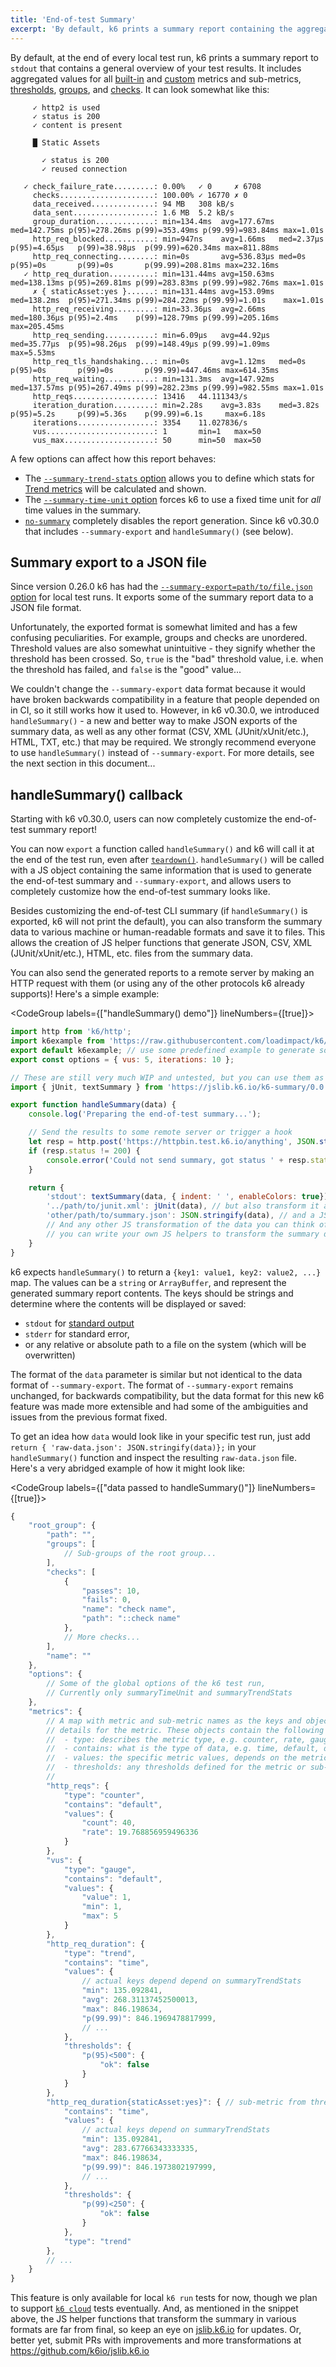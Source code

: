 ```yaml
---
title: 'End-of-test Summary'
excerpt: 'By default, k6 prints a summary report containing the aggregated results at the end of the test. Since k6 v0.30.0, the new `handleSummary()` callback allows the report to be completely customized, including the generation and saving of JSON, HTML, XML (e.g. JUnit), etc. reports to files.'
---
```


By default, at the end of every local test run, k6 prints a summary report to `stdout` that contains a general overview of your test results. It includes aggregated values for all [built-in](/using-k6/metrics#built-in-metrics) and [custom](/using-k6/metrics#custom-metrics) metrics and sub-metrics, [thresholds](/using-k6/thresholds), [groups](/using-k6/tags-and-groups#groups), and [checks](/using-k6/checks). It can look somewhat like this:

<CodeGroup labels={[]}>

```
     ✓ http2 is used
     ✓ status is 200
     ✓ content is present

     █ Static Assets

       ✓ status is 200
       ✓ reused connection

   ✓ check_failure_rate.........: 0.00%   ✓ 0     ✗ 6708
     checks.....................: 100.00% ✓ 16770 ✗ 0
     data_received..............: 94 MB   308 kB/s
     data_sent..................: 1.6 MB  5.2 kB/s
     group_duration.............: min=134.4ms  avg=177.67ms med=142.75ms p(95)=278.26ms p(99)=353.49ms p(99.99)=983.84ms max=1.01s
     http_req_blocked...........: min=947ns    avg=1.66ms   med=2.37µs   p(95)=4.65µs   p(99)=38.98µs  p(99.99)=620.34ms max=811.88ms
     http_req_connecting........: min=0s       avg=536.83µs med=0s       p(95)=0s       p(99)=0s       p(99.99)=208.81ms max=232.16ms
   ✓ http_req_duration..........: min=131.44ms avg=150.63ms med=138.13ms p(95)=269.81ms p(99)=283.83ms p(99.99)=982.76ms max=1.01s
     ✗ { staticAsset:yes }......: min=131.44ms avg=153.09ms med=138.2ms  p(95)=271.34ms p(99)=284.22ms p(99.99)=1.01s    max=1.01s
     http_req_receiving.........: min=33.36µs  avg=2.66ms   med=180.36µs p(95)=2.4ms    p(99)=128.79ms p(99.99)=205.16ms max=205.45ms
     http_req_sending...........: min=6.09µs   avg=44.92µs  med=35.77µs  p(95)=98.26µs  p(99)=148.49µs p(99.99)=1.09ms   max=5.53ms
     http_req_tls_handshaking...: min=0s       avg=1.12ms   med=0s       p(95)=0s       p(99)=0s       p(99.99)=447.46ms max=614.35ms
     http_req_waiting...........: min=131.3ms  avg=147.92ms med=137.57ms p(95)=267.49ms p(99)=282.23ms p(99.99)=982.55ms max=1.01s
     http_reqs..................: 13416   44.111343/s
     iteration_duration.........: min=2.28s    avg=3.83s    med=3.82s    p(95)=5.2s     p(99)=5.36s    p(99.99)=6.1s     max=6.18s
     iterations.................: 3354    11.027836/s
     vus........................: 1       min=1   max=50
     vus_max....................: 50      min=50  max=50
```

</CodeGroup>

A few options can affect how this report behaves:
- The [`--summary-trend-stats` option](/using-k6/options#summary-trend-stats) allows you to define which stats for [Trend metrics](/javascript-api/k6-metrics/trend) will be calculated and shown.
- The [`--summary-time-unit` option](/using-k6/options#summary-time-unit) forces k6 to use a fixed time unit for _all_ time values in the summary.
- [`no-summary`](/using-k6/options#no-summary) completely disables the report generation. Since k6 v0.30.0 that includes `--summary-export` and `handleSummary()` (see below).

## Summary export to a JSON file

Since version 0.26.0 k6 has had the [`--summary-export=path/to/file.json` option](/using-k6/options#summary-export) for local test runs. It exports some of the summary report data to a JSON file format.

Unfortunately, the exported format is somewhat limited and has a few confusing peculiarities. For example, groups and checks are unordered. Threshold values are also somewhat unintuitive - they signify whether the threshold has been crossed. So, `true` is the "bad" threshold value, i.e. when the threshold has failed, and `false` is the "good" value...

We couldn't change the `--summary-export` data format because it would have broken backwards compatibility in a feature that people depended on in CI, so it still works how it used to. However, in k6 v0.30.0, we introduced `handleSummary()` - a new and better way to make JSON exports of the summary data, as well as any other format (CSV, XML (JUnit/xUnit/etc.), HTML, TXT, etc.) that may be required. We strongly recommend everyone to use `handleSummary()` instead of `--summary-export`. For more details, see the next section in this document...

## handleSummary() callback

Starting with k6 v0.30.0, users can now completely customize the end-of-test summary report!

You can now `export` a function called `handleSummary()` and k6 will call it at the end of the test run, even after [`teardown()`](/using-k6/test-life-cycle#setup-and-teardown-stages). `handleSummary()` will be called with a JS object containing the same information that is used to generate the end-of-test summary and `--summary-export`, and allows users to completely customize how the end-of-test summary looks like.

Besides customizing the end-of-test CLI summary (if `handleSummary()` is exported, k6 will not print the default), you can also transform the summary data to various machine or human-readable formats and save it to files. This allows the creation of JS helper functions that generate JSON, CSV, XML (JUnit/xUnit/etc.), HTML, etc. files from the summary data.

You can also send the generated reports to a remote server by making an HTTP request with them (or using any of the other protocols k6 already supports)! Here's a simple example:


<CodeGroup labels={["handleSummary() demo"]} lineNumbers={[true]}>

```javascript
import http from 'k6/http';
import k6example from 'https://raw.githubusercontent.com/loadimpact/k6/master/samples/thresholds_readme_example.js';
export default k6example; // use some predefined example to generate some data
export const options = { vus: 5, iterations: 10 };

// These are still very much WIP and untested, but you can use them as is or write your own!
import { jUnit, textSummary } from 'https://jslib.k6.io/k6-summary/0.0.1/index.js';

export function handleSummary(data) {
    console.log('Preparing the end-of-test summary...');

    // Send the results to some remote server or trigger a hook
    let resp = http.post('https://httpbin.test.k6.io/anything', JSON.stringify(data));
    if (resp.status != 200) {
        console.error('Could not send summary, got status ' + resp.status);
    }

    return {
        'stdout': textSummary(data, { indent: ' ', enableColors: true}), // Show the text summary to stdout...
        '../path/to/junit.xml': jUnit(data), // but also transform it and save it as a JUnit XML...
        'other/path/to/summary.json': JSON.stringify(data), // and a JSON with all the details...
        // And any other JS transformation of the data you can think of,
        // you can write your own JS helpers to transform the summary data however you like!
    }
}
```

</CodeGroup>


k6 expects `handleSummary()` to return a `{key1: value1, key2: value2, ...}` map. The values can be a `string` or `ArrayBuffer`, and represent the generated summary report contents. The keys should be strings and determine where the contents will be displayed or saved:
- `stdout` for [standard output](https://en.wikipedia.org/wiki/Standard_streams)
- `stderr` for standard error,
- or any relative or absolute path to a file on the system (which will be overwritten)

The format of the `data` parameter is similar but not identical to the data format of `--summary-export`. The format of `--summary-export` remains unchanged, for backwards compatibility, but the data format for this new k6 feature was made more extensible and had some of the ambiguities and issues from the previous format fixed.

To get an idea how `data` would look like in your specific test run, just add `return { 'raw-data.json': JSON.stringify(data)};` in your `handleSummary()` function and inspect the resulting `raw-data.json` file. Here's a very abridged example of how it might look like:

<CodeGroup labels={["data passed to handleSummary()"]} lineNumbers={[true]}>

```javascript
{
    "root_group": {
        "path": "",
        "groups": [
            // Sub-groups of the root group...
        ],
        "checks": [
            {
                "passes": 10,
                "fails": 0,
                "name": "check name",
                "path": "::check name"
            },
            // More checks...
        ],
        "name": ""
    },
    "options": {
        // Some of the global options of the k6 test run,
        // Currently only summaryTimeUnit and summaryTrendStats
    },
    "metrics": {
        // A map with metric and sub-metric names as the keys and objects with
        // details for the metric. These objects contain the following keys:
        //  - type: describes the metric type, e.g. counter, rate, gauge, trend
        //  - contains: what is the type of data, e.g. time, default, data
        //  - values: the specific metric values, depends on the metric type
        //  - thresholds: any thresholds defined for the metric or sub-metric
        //
        "http_reqs": {
            "type": "counter",
            "contains": "default",
            "values": {
                "count": 40,
                "rate": 19.768856959496336
            }
        },
        "vus": {
            "type": "gauge",
            "contains": "default",
            "values": {
                "value": 1,
                "min": 1,
                "max": 5
            }
        },
        "http_req_duration": {
            "type": "trend",
            "contains": "time",
            "values": {
                // actual keys depend depend on summaryTrendStats
                "min": 135.092841,
                "avg": 268.31137452500013,
                "max": 846.198634,
                "p(99.99)": 846.1969478817999,
                // ...
            },
            "thresholds": {
                "p(95)<500": {
                    "ok": false
                }
            }
        },
        "http_req_duration{staticAsset:yes}": { // sub-metric from threshold
            "contains": "time",
            "values": {
                // actual keys depend on summaryTrendStats
                "min": 135.092841,
                "avg": 283.67766343333335,
                "max": 846.198634,
                "p(99.99)": 846.1973802197999,
                // ...
            },
            "thresholds": {
                "p(99)<250": {
                    "ok": false
                }
            },
            "type": "trend"
        },
        // ...
    }
}
```

</CodeGroup>

This feature is only available for local `k6 run` tests for now, though we plan to support [`k6 cloud`](https://k6.io/docs/cloud) tests eventually. And, as mentioned in the snippet above, the JS helper functions that transform the summary in various formats are far from final, so keep an eye on [jslib.k6.io](https://jslib.k6.io/) for updates. Or, better yet, submit PRs with improvements and more transformations at https://github.com/k6io/jslib.k6.io
